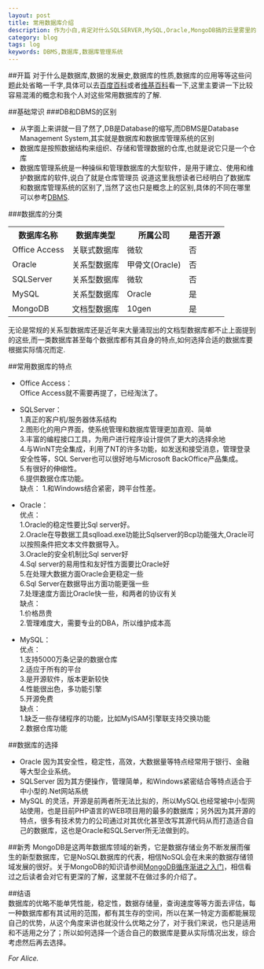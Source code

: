 ```yaml
---
layout: post
title: 常用数据库介绍
description: 作为小白,肯定对什么SQLSERVER,MySQL,Oracle,MongoDB搞的云里雾里的,这篇文章主要是简单的介绍各种常用的数据库
category: blog
tags: log
keywords: DBMS,数据库,数据库管理系统
---
```


##开篇
对于什么是数据库,数据的发展史,数据库的性质,数据库的应用等等这些问题此处省略一千字,具体可以去[百度百科](http://baike.baidu.com/view/1088.htm)或者[维基百科](http://zh.wikipedia.org/wiki/%E6%95%B0%E6%8D%AE%E5%BA%93)看一下,这里主要讲一下比较容易混淆的概念和我个人对这些常用数据库的了解.

##基础常识
###DB和DBMS的区别
- 从字面上来讲就一目了然了,DB是Database的缩写,而DBMS是Database Management System,其实就是数据库和数据库管理系统的区别
- 数据库是按照数据结构来组织、存储和管理数据的仓库,也就是说它只是一个仓库
- 数据库管理系统是一种操纵和管理数据库的大型软件，是用于建立、使用和维护数据库的软件,说白了就是仓库管理员
说道这里我想读者已经明白了数据库和数据库管理系统的区别了,当然了这也只是概念上的区别,具体的不同在哪里可以参考[DBMS](http://baike.baidu.com/view/68446.htm?fromId=68450 '数据库管理系统').

###数据库的分类
<table>
	<th>数据库名称</th><th>数据库类型</th><th>所属公司</th><th>是否开源</th>
	<tr>
		<td>Office Access</td><td>关联式数据库</td><td>微软</td><td>否</td>
	</tr>
	<tr>
		<td>Oracle</td><td>关系型数据库</td><td>甲骨文(Oracle)</td><td>否</td>
	</tr>
	<tr>
		<td>SQLServer</td><td>关系型数据库</td><td>微软</td><td>否</td>
	</tr>
	<tr>
		<td>MySQL</td><td>关系型数据库</td><td>Oracle</td><td>是</td>
	</tr>
	<tr>
		<td>MongoDB</td><td>文档型数据库</td><td>10gen</td><td>是</td>
	</tr>
</table>
无论是常规的关系型数据库还是近年来大量涌现出的文档型数据库都不止上面提到的这些,而一类数据库甚至每个数据库都有其自身的特点,如何选择合适的数据库要根据实际情况而定.

##常用数据库的特点

- Office Access：  
Office Access就不需要再提了，已经淘汰了。

- SQLServer：  
1.真正的客户机/服务器体系结构  
2.图形化的用户界面，使系统管理和数据库管理更加直观、简单  
3.丰富的编程接口工具，为用户进行程序设计提供了更大的选择余地  
4.与WinNT完全集成，利用了NT的许多功能，如发送和接受消息，管理登录安全性等，SQL Server也可以很好地与Microsoft BackOffice产品集成。  
5.有很好的伸缩性。  
6.提供数据仓库功能。  
缺点：
1.和Windows结合紧密，跨平台性差。

- Oracle：  
优点：   
1.Oracle的稳定性要比Sql server好。  
2.Oracle在导数据工具sqlload.exe功能比Sqlserver的Bcp功能强大,Oracle可以按照条件把文本文件数据导入。  
3.Oracle的安全机制比Sql server好  
4.Sql server的易用性和友好性方面要比Oracle好  
5.在处理大数据方面Oracle会更稳定一些  
6.Sql Server在数据导出方面功能更强一些  
7.处理速度方面比Oracle快一些，和两者的协议有关  
缺点：   
1.价格昂贵  
2.管理难度大，需要专业的DBA，所以维护成本高  

- MySQL：  
优点：   
1.支持5000万条记录的数据仓库  
2.适应于所有的平台  
3.是开源软件，版本更新较快  
4.性能很出色，多功能引擎  
5.开源免费  
缺点：   
1.缺乏一些存储程序的功能，比如MyISAM引擎联支持交换功能  
2.数据仓库功能  

##数据库的选择
- Oracle 因为其安全性，稳定性，高效，大数据量等特点经常用于银行、金融等大型企业系统。  
- SQLServer 因为其方便操作，管理简单，和Windows紧密结合等特点适合于中小型的.Net网站系统  
- MySQL 的灵活，开源是前两者所无法比拟的，所以MySQL也经常被中小型网站使用，也是目前PHP语言的WEB项目用的最多的数据库；另外因为其开源的特点，很多有技术势力的公司通过对其优化甚至改写其源代码从而打造适合自己的数据库，这也是Oracle和SQLServer所无法做到的。

##新秀
MongoDB是这两年数据库领域的新秀，它是数据存储业务不断发展而催生的新型数据库，它是NoSQL数据库的代表，相信NoSQL会在未来的数据存储领域发展的很好。关于MongoDB的知识请参阅[MongoDB循序渐进之入门]( 'MongoDB循序渐进之入门')，相信看过之后读者会对它有更深的了解，这里就不在做过多的介绍了。

##结语  
数据库的优略不能单凭性能，稳定性，数据存储量，查询速度等等方面去评估，每一种数据库都有其试用的范围，都有其生存的空间，所以在某一特定方面都能展现自己的优势，从这个角度来讲也就没什么优略之分了，对于我们来说，也只是适用和不适用之分了；所以如何选择一个适合自己的数据库是要从实际情况出发，综合考虑然后再去选择。


*For Alice.*